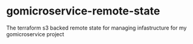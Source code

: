 # gomicroservice-remote-state
The terraform s3 backed remote state for managing infastructure for my gomicroservice project
